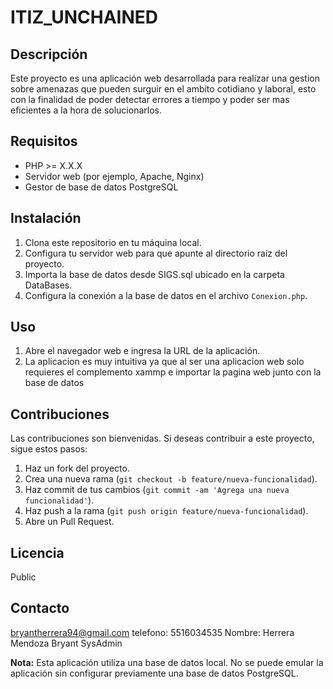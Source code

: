 # ITIZ_UNCHAINED

## Descripción
Este proyecto es una aplicación web desarrollada para realizar una gestion sobre amenazas que pueden surguir en el ambito cotidiano y laboral, 
esto con la finalidad de poder detectar errores a tiempo y poder ser mas eficientes a la hora de solucionarlos.

## Requisitos
- PHP >= X.X.X
- Servidor web (por ejemplo, Apache, Nginx)
- Gestor de base de datos PostgreSQL
  

## Instalación
1. Clona este repositorio en tu máquina local.
2. Configura tu servidor web para que apunte al directorio raíz del proyecto.
3. Importa la base de datos desde SIGS.sql ubicado en la carpeta DataBases.
4. Configura la conexión a la base de datos en el archivo `Conexion.php`.


## Uso
1. Abre el navegador web e ingresa la URL de la aplicación.
2. La aplicacion es muy intuitiva ya que al ser una aplicacion web solo requieres el complemento xammp e importar la pagina web junto con la base de datos  

## Contribuciones
Las contribuciones son bienvenidas. Si deseas contribuir a este proyecto, sigue estos pasos:
1. Haz un fork del proyecto.
2. Crea una nueva rama (`git checkout -b feature/nueva-funcionalidad`).
3. Haz commit de tus cambios (`git commit -am 'Agrega una nueva funcionalidad'`).
4. Haz push a la rama (`git push origin feature/nueva-funcionalidad`).
5. Abre un Pull Request.

## Licencia
Public

## Contacto
bryantherrera94@gmail.com
telefono: 5516034535
Nombre: Herrera Mendoza Bryant
SysAdmin

**Nota:** Esta aplicación utiliza una base de datos local. No se puede emular la aplicación sin configurar previamente una base de datos PostgreSQL.

